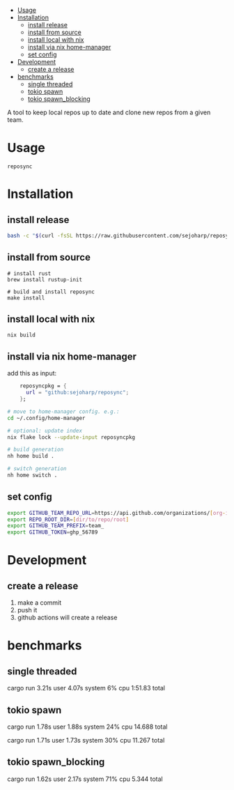 <!-- TOC -->
- [Usage](#usage)
- [Installation](#installation)
  - [install release](#install-release)
  - [install from source](#install-from-source)
  - [install local with nix](#install-local-with-nix)
  - [install via nix home-manager](#install-via-nix-home-manager)
  - [set config](#set-config)
- [Development](#development)
  - [create a release](#create-a-release)
- [benchmarks](#benchmarks)
  - [single threaded](#single-threaded)
  - [tokio spawn](#tokio-spawn)
  - [tokio spawn\_blocking](#tokio-spawn_blocking)
<!-- TOC -->


A tool to keep local repos up to date and clone new repos from a given team.

# Usage

```shell
reposync
```

# Installation

## install release
```bash
bash -c "$(curl -fsSL https://raw.githubusercontent.com/sejoharp/reposync/refs/heads/main/scripts/install.sh)"
```

## install from source
```shell
# install rust
brew install rustup-init

# build and install reposync
make install
```

## install local with nix
```shell
nix build
```

## install via nix home-manager
add this as input:
```nix
    reposyncpkg = {
      url = "github:sejoharp/reposync";
    };
```
```bash
# move to home-manager config. e.g.:
cd ~/.config/home-manager

# optional: update index
nix flake lock --update-input reposyncpkg

# build generation
nh home build .

# switch generation
nh home switch .
```

## set config
```bash
export GITHUB_TEAM_REPO_URL=https://api.github.com/organizations/[org-id]/team/[team-id]/repos
export REPO_ROOT_DIR=[dir/to/repo/root]
export GITHUB_TEAM_PREFIX=team_
export GITHUB_TOKEN=ghp_56789
```

# Development

## create a release
1. make a commit 
2. push it
3. github actions will create a release

# benchmarks
## single threaded
cargo run  3.21s user 4.07s system 6% cpu 1:51.83 total

## tokio spawn
cargo run  1.78s user 1.88s system 24% cpu 14.688 total

cargo run  1.71s user 1.73s system 30% cpu 11.267 total

## tokio spawn_blocking
cargo run  1.62s user 2.17s system 71% cpu 5.344 total
